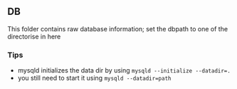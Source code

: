 ## DB

This folder contains raw database information; set the dbpath to one of the directorise in here

### Tips

-   mysqld initializes the data dir by using `mysqld --initialize --datadir=.`
-   you still need to start it using `mysqld --datadir=path`
